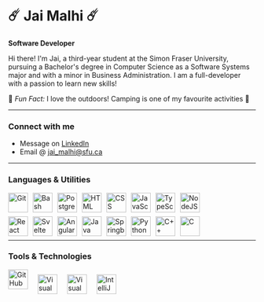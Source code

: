 # ☄️ Jai Malhi ☄️

**Software Developer** 

Hi there! I'm Jai, a third-year student at the Simon Fraser University, pursuing a Bachelor's degree in Computer Science as a Software Systems major and with a minor in Business Administration. I am a full-developer with a passion to learn new skills!

🌳 *Fun Fact:* I love the outdoors! Camping is one of my favourite activities 🌳

---

### Connect with me

- Message on [LinkedIn](https://www.linkedin.com/in/jaimalhi/)
- Email @ [jai_malhi@sfu.ca](jai_malhi@sfu.ca)

---

### Languages & Utilities

<img align="left" alt="Git" width="40px" style="margin-right: 10px;"  src="https://cdn.jsdelivr.net/gh/devicons/devicon/icons/git/git-original.svg" />
<img align="left" alt="Bash" width="40px" style="margin-right: 10px;" src="https://cdn.jsdelivr.net/gh/devicons/devicon/icons/bash/bash-original.svg" />
<img align="left" alt="PostgreSQL" width="40px" style="margin-right: 10px;" src="https://cdn.jsdelivr.net/gh/devicons/devicon@latest/icons/postgresql/postgresql-original.svg" />
<img align="left" alt="HTML" width="40px" style="margin-right: 10px;" src="https://cdn.jsdelivr.net/gh/devicons/devicon/icons/html5/html5-plain.svg" />
<img align="left" alt="CSS" width="40px" style="margin-right: 10px;" src="https://cdn.jsdelivr.net/gh/devicons/devicon/icons/css3/css3-plain.svg" />
<img align="left" alt="JavaScript" width="40px" style="margin-right: 10px;" src="https://cdn.jsdelivr.net/gh/devicons/devicon/icons/javascript/javascript-plain.svg" />
<img align="left" alt="TypeScript" width="40px" style="margin-right: 10px;" src="https://cdn.jsdelivr.net/gh/devicons/devicon/icons/typescript/typescript-plain.svg" />
<img align="left" alt="NodeJS" width="40px" style="margin-right: 10px;" src="https://cdn.jsdelivr.net/gh/devicons/devicon/icons/nodejs/nodejs-original.svg" />

<br /><br /> 
        
<img align="left" alt="React" width="40px" style="margin-right: 10px;" src="https://cdn.jsdelivr.net/gh/devicons/devicon/icons/react/react-original.svg" />
<img align="left" alt="Svelte" width="40px" style="margin-right: 10px;" src="https://cdn.jsdelivr.net/gh/devicons/devicon@latest/icons/svelte/svelte-original.svg" />
<img align="left" alt="Angular" width="40px" style="margin-right: 10px;" src="https://cdn.jsdelivr.net/gh/devicons/devicon/icons/angularjs/angularjs-plain.svg" />
<img align="left" alt="Java" width="40px" style="margin-right: 10px;" src="https://cdn.jsdelivr.net/gh/devicons/devicon/icons/java/java-original.svg" />
<img align="left" alt="Springboot" width="40px" style="margin-right: 10px;" src="https://cdn.jsdelivr.net/gh/devicons/devicon@latest/icons/spring/spring-original.svg" />
<img align="left" alt="Python" width="40px" style="margin-right: 10px;" src="https://cdn.jsdelivr.net/gh/devicons/devicon/icons/python/python-plain.svg" />
<img align="left" alt="C++" width="40px" style="margin-right: 10px;" src="https://cdn.jsdelivr.net/gh/devicons/devicon@latest/icons/cplusplus/cplusplus-original.svg" />
<img align="left" alt="C" width="40px" style="margin-right: 10px;" src="https://cdn.jsdelivr.net/gh/devicons/devicon@latest/icons/c/c-original.svg" />

<br /><br />

---

### Tools & Technologies
<img align="left" alt="GitHub" width="40px" style="margin-right: 10px;" src="https://user-images.githubusercontent.com/3369400/139447912-e0f43f33-6d9f-45f8-be46-2df5bbc91289.png" />
<img align="left" alt="Visual Studio Code" width="40px" style="margin: 10px;" src="https://cdn.jsdelivr.net/gh/devicons/devicon@latest/icons/vscode/vscode-original.svg" />
<img align="left" alt="Visual Studio" width="40px" style="margin: 10px;" src="https://cdn.jsdelivr.net/gh/devicons/devicon@latest/icons/visualstudio/visualstudio-original.svg" />
<img align="left" alt="IntelliJ" width="40px" style="margin: 10px;" src="https://cdn.jsdelivr.net/gh/devicons/devicon@latest/icons/intellij/intellij-original.svg" />

<br />
